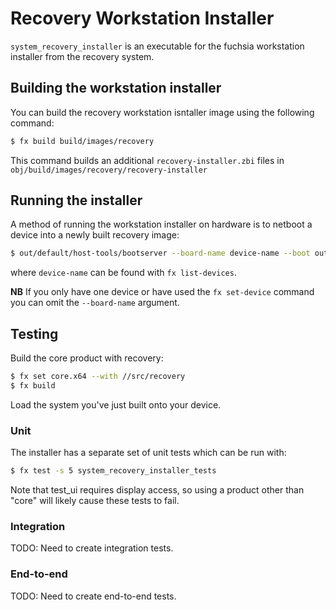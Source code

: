 # Recovery Workstation Installer

`system_recovery_installer` is an executable for the fuchsia workstation installer 
from the recovery system.

## Building the workstation installer

You can build the recovery workstation isntaller image using the following command:

```sh
$ fx build build/images/recovery
```

This command builds an additional `recovery-installer.zbi` files in
`obj/build/images/recovery/recovery-installer`

## Running the installer

A method of running the workstation installer on hardware is to netboot a device into a newly
built recovery image:

```sh
$ out/default/host-tools/bootserver --board-name device-name --boot out/default/obj/build/images/recovery/recovery-installer/recovery-installer.zbi
```
where `device-name` can be found with `fx list-devices`.

**NB** If you only have one device or have used the `fx set-device` command
you can omit the `--board-name` argument.

## Testing

Build the core product with recovery:

```sh
$ fx set core.x64 --with //src/recovery
$ fx build
```

Load the system you've just built onto your device.

### Unit

The installer has a separate set of unit tests which can be run with:

```sh
$ fx test -s 5 system_recovery_installer_tests
```

Note that test_ui requires display access, so using a product other than "core"
will likely cause these tests to fail.

### Integration

TODO: Need to create integration tests.

### End-to-end

TODO: Need to create end-to-end tests.
